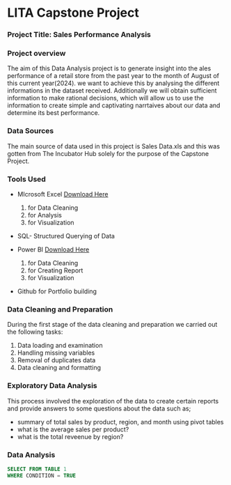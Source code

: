 # LITA Capstone Project

### Project Title: Sales Performance Analysis 

### Project overview 
The aim of this Data Analysis project is to generate insight into the ales performance of a retail store from the past year to the month of August of this current year(2024). we want to achieve this by analysing the different informations in the dataset received. Additionally we will obtain sufficient information to make rational decisions, which will allow us to use the information to create simple and captivating narrtaives about our data and determine its best performance.


### Data Sources
The main source of data used in this project is Sales Data.xls and this was gotten from The Incubator Hub solely for the purpose of the Capstone Project.     


### Tools Used 
- MIcrosoft Excel  [Download Here](https://www.microsoft.com)
  1. for Data Cleaning
  2. for  Analysis
  3. for Visualization
     
- SQL- Structured Querying of Data 
  
- Power BI   [Download Here](https://www.microsoft.com)
  1. for Data Cleaning
  2. for Creating Report
  3. for Visualization
- Github for Portfolio building
  

### Data Cleaning and Preparation
During the first stage of the data cleaning and preparation we carried out the following tasks: 
1. Data loading  and examination
2. Handling missing variables
3. Removal of duplicates data
4. Data cleaning and formatting   


### Exploratory Data Analysis 
This process involved the exploration of the data to create certain reports and provide answers to some questions about the data such as;
- summary of total sales by product, region, and month using pivot tables
- what is the average sales per product?
- what is the total reveenue by region? 


### Data Analysis 

```SQL
SELECT FROM TABLE 1
WHERE CONDITION = TRUE




